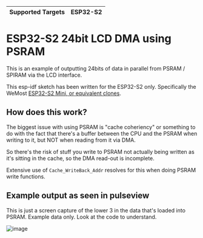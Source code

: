 | Supported Targets |  ESP32-S2 |
| ----------------- |  -------- | 

# ESP32-S2 24bit LCD DMA using PSRAM
This is an example of outputting 24bits of data in parallel from PSRAM / SPIRAM via the LCD interface.

This esp-idf sketch has been written for the ESP32-S2 only. Specifically the WeMost [ESP32-S2 Mini, or equivalent clones](https://www.wemos.cc/en/latest/s2/s2_mini.html). 

## How does this work?
The biggest issue with using PSRAM is "cache coheriency" or something to do with the fact that there's a buffer between the CPU and the PSRAM when writing to it, but NOT when reading from it via DMA.

So there's the risk of stuff you write to PSRAM not actually being written as it's sitting in the cache, so the DMA read-out is incomplete.

Extensive use of `Cache_WriteBack_Addr` resolves for this when doing PSRAM write functions.

## Example output as seen in pulseview

This is just a screen capture of the lower 3  in the data that's loaded into PSRAM. Example data only. Look at the code to understand.

![image](https://github.com/mrcodetastic/esp32s2-24bit-i2s-lcd-parallel/assets/12006953/913ec09f-2ab9-459d-93c9-f073dd3fd5a4)
